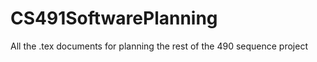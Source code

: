 CS491SoftwarePlanning
=====================

All the .tex documents for planning the rest of the 490 sequence project
